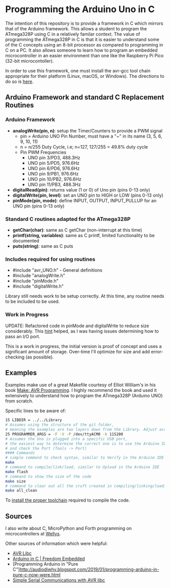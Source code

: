 # Programming the Arduino Uno in C
The intention of this repository is to provide a framework in C which mirrors that of the Arduino framework. This allows a student to program the ATmega328P using C in a relatively familar context. The value of programming the ATmega328P in C is that it is easier to understand some of the C concepts using an 8-bit processor as compared to programming in C on a PC. It also allows someone to learn how to program an embedded microcontroller in an easier environment than one like the Raspberry Pi Pico (32-bit microcontoller).

In order to use this framework, one must install the avr-gcc tool chain appropriate for their platform (Linux, macOS, or Windows). The directions to do so is [here](https://wellys.com/posts/avr_c_setup/).
## Arduino Framework  and standard C Replacement Routines
### Arduino Framework
* **analogWrite(pin, n)**: setup the Timer/Counters to provide a PWM signal
	* pin = Arduino UNO Pin Number, must have a "\~" in its name (3, 5, 6, 9, 10, 11)
	* n = n/255 Duty Cycle, i.e; n=127, 127/255 = 49.8% duty cycle
	* Pin PWM Frequencies
		* UNO pin 3/PD3, 488.3Hz
		* UNO pin 5/PD5, 976.6Hz
		* UNO pin 6/PD6, 976.6Hz
		* UNO pin 9/PB1, 976.6Hz
		* UNO pin 10/PB2, 976.6Hz
		* UNO pin 11/PB3, 488.3Hz
* **digitalRead(pin)**: returns value (1 or 0) of Uno pin (pins 0-13 only)
* **digitalWrite(pin, level)**: set an UNO pin to HIGH or LOW (pins 0-13 only)
* **pinMode(pin, mode)**: define INPUT, OUTPUT, INPUT_PULLUP for an UNO pin (pins 0-13 only)
### Standard C routines adapted for the ATmega328P
* **getChar(char)**: same as C getChar (non-interrupt at this time)
* **printf(string, variables)**: same as C printf, limited functionality to be documented
* **puts(string)**: same as C puts

### Includes required for using routines
* #include "avr_UNO.h" - General definitions
* #include "analogWrite.h" 
* #include "pinMode.h"
* #include "digitalWrite.h"

Library still needs work to be setup correctly. At this time, any routine needs to be included to be used.

### Work in Progress
UPDATE: Refactored code in pinMode and digitalWrite to reduce size considerably. This [hint](http://www.nongnu.org/avr-libc/user-manual/FAQ.html#faq_port_pass) helped, as I was having issues determining how to pass an I/O port. 

This is a work in progress, the initial version is proof of concept and uses a significant amount of storage. Over-time I'll optimize for size and add error-checking (as possible).


## Examples 
Examples make use of a great Makefile courtesy of Elliot William's in his book [Make: AVR Programming](https://www.oreilly.com/library/view/make-avr-programming/9781449356484/). I highly recommend the book and used it extensively to understand how to program the ATmega328P (Arduino UNO) from scratch.

Specific lines to be aware of:
```bash
15 LIBDIR = ../../Library
# Assumes using the structure of the git folder, 
# meaning the examples are two layers down from the Library. Adjust accordingly.
25 PROGRAMMER_ARGS = -F -V -P /dev/ttyACM0 -b 115200	
# Assumes the Uno is plugged into a specific USB port, 
# the easiest way to determine the correct one is to use the Arduino IDE 
# and check the Port (Tools -> Port)
#### Commands
# simple command to check syntax, similar to Verify in the Arduino IDE
make
# command to compile/link/load, similar to Upload in the Arduino IDE
make flash
# command to show the size of the code
make size
# command to clear out all the cruft created in compiling/linking/loading
make all_clean
```


To [install the proper toolchain](https://wellys.com/posts/avr_c_setup/) required to compile the code.

## Sources
I also write about C, MicroPython and Forth programming on microcontrollers at [Wellys](https://wellys.com).

Other sources of information which were helpful:
* [AVR Libc](https://www.nongnu.org/avr-libc/)
* [Arduino in C | Freedom Embedded](https://balau82.wordpress.com/arduino-in-c/)
* [Programming Arduino in "Pure C"]http://audiodiwhy.blogspot.com/2019/01/programming-arduino-in-pure-c-now-were.html
* [Simple Serial Communications with AVR libc](https://appelsiini.net/2011/simple-usart-with-avr-libc/)
